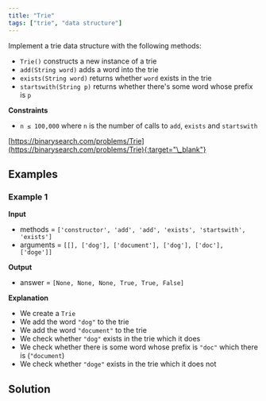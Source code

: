 ```yaml
---
title: "Trie"
tags: ["trie", "data structure"]
---
```


Implement a trie data structure with the following methods:

- `Trie()` constructs a new instance of a trie
- `add(String word)` adds a word into the trie
- `exists(String word)` returns whether `word` exists in the trie
- `startswith(String p)` returns whether there's some word whose prefix is `p`

**Constraints**

- `n ≤ 100,000` where `n` is the number of calls to `add`, `exists` and `startswith`

[https://binarysearch.com/problems/Trie](https://binarysearch.com/problems/Trie){:target="\_blank"}

## Examples

### Example 1

**Input**

- methods = `['constructor', 'add', 'add', 'exists', 'startswith', 'exists']`
- arguments = `[[], ['dog'], ['document'], ['dog'], ['doc'], ['doge']]`

**Output**

- answer = `[None, None, None, True, True, False]`

**Explanation**

- We create a `Trie`
- We add the word `"dog"` to the trie
- We add the word `"document"` to the trie
- We check whether `"dog"` exists in the trie which it does
- We check whether there is some word whose prefix is `"doc"` which there is (`"document`)
- We check whether `"doge"` exists in the trie which it does not

## Solution

<script src="https://gist.github.com/yaeba/16da7be5123724fcf6eccc25581cef5a.js?file=Trie.py"></script>
